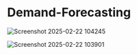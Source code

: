 # Demand-Forecasting


![Screenshot 2025-02-22 104245](https://github.com/user-attachments/assets/f50baf3b-a946-4386-bbca-c2a80c9c7138)




![Screenshot 2025-02-22 103901](https://github.com/user-attachments/assets/8079591a-772b-4e98-8d44-b0d06a9442fc)
